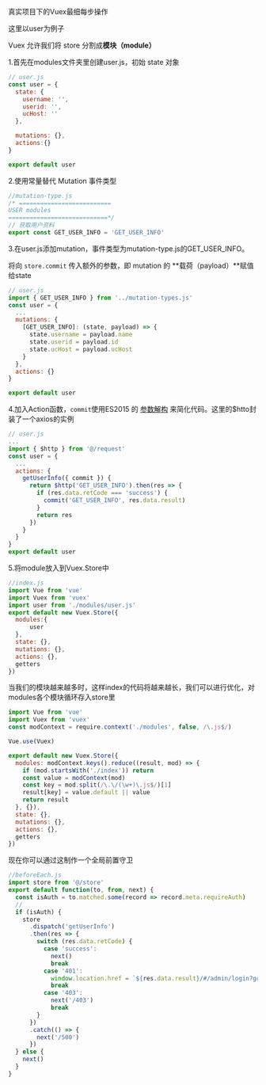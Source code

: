真实项目下的Vuex最细每步操作

这里以user为例子

Vuex 允许我们将 store 分割成**模块（module）**

1.首先在modules文件夹里创建user.js，初始 state 对象

```javascript
// user.js
const user = {
  state: {
    username: '',
    userid: '',
    ucHost: ''
  },

  mutations: {},
  actions:{}
}

export default user
```

2.使用常量替代 Mutation 事件类型

```javascript
//mutation-type.js
/* ==========================
USER modules
============================*/
// 获取用户资料
export const GET_USER_INFO = 'GET_USER_INFO'
```

3.在user.js添加mutation，事件类型为mutation-type.js的GET_USER_INFO。

将向 `store.commit` 传入额外的参数，即 mutation 的 **载荷（payload）**赋值给state

```javascript
// user.js
import { GET_USER_INFO } from '../mutation-types.js'
const user = {
  ...
  mutations: {
    [GET_USER_INFO]: (state, payload) => {
      state.username = payload.name
      state.userid = payload.id
      state.ucHost = payload.ucHost
    }
  },
  actions: {}
}

export default user
```

4.加入Action函数，`commit`使用ES2015 的 [参数解构](https://github.com/lukehoban/es6features#destructuring) 来简化代码。这里的$htto封装了一个axios的实例

```javascript
// user.js
...
import { $http } from '@/request'
const user = {
  ...
  actions: {
    getUserInfo({ commit }) {
      return $http('GET_USER_INFO').then(res => {
        if (res.data.retCode === 'success') {
          commit('GET_USER_INFO', res.data.result)
        }
        return res
      })
    }
  }
}
export default user
```

5.将module放入到Vuex.Store中

```javascript
//index.js
import Vue from 'vue'
import Vuex from 'vuex'
import user from './modules/user.js'
export default new Vuex.Store({
  modules:{
      user
  },
  state: {},
  mutations: {},
  actions: {},
  getters
})
```

当我们的模块越来越多时，这样index的代码将越来越长，我们可以进行优化，对modules各个模块循环存入store里

```javascript
import Vue from 'vue'
import Vuex from 'vuex'
const modContext = require.context('./modules', false, /\.js$/)

Vue.use(Vuex)

export default new Vuex.Store({
  modules: modContext.keys().reduce((result, mod) => {
    if (mod.startsWith('./index')) return
    const value = modContext(mod)
    const key = mod.split(/\.\/(\w+)\.js$/)[1]
    result[key] = value.default || value
    return result
  }, {}),
  state: {},
  mutations: {},
  actions: {},
  getters
})
```



现在你可以通过这制作一个全局前置守卫

```javascript
//beforeEach.js
import store from '@/store'
export default function(to, from, next) {
  const isAuth = to.matched.some(record => record.meta.requireAuth)
  //
  if (isAuth) {
    store
      .dispatch('getUserInfo')
      .then(res => {
        switch (res.data.retCode) {
          case 'success':
            next()
            break
          case '401':
            window.location.href = `${res.data.result}/#/admin/login?goto=${window.location.href}`
            break
          case '403':
            next('/403')
            break
        }
      })
      .catch(() => {
        next('/500')
      })
  } else {
    next()
  }
}
```

